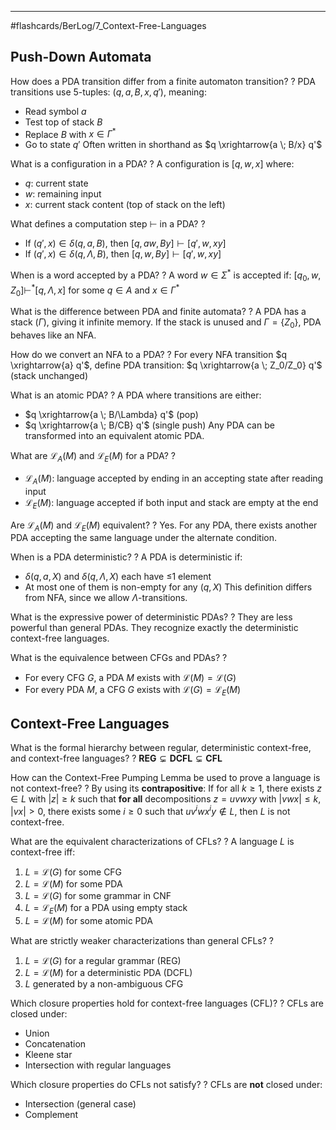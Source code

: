 ___
#flashcards/BerLog/7_Context-Free-Languages  

## Push-Down Automata

How does a PDA transition differ from a finite automaton transition?
?
PDA transitions use 5-tuples: $(q, a, B, x, q')$, meaning:
- Read symbol $a$
- Test top of stack $B$
- Replace $B$ with $x \in \Gamma^*$
- Go to state $q'$
Often written in shorthand as  $q \xrightarrow{a \; B/x} q'$
<!--SR:!2025-06-18,21,250-->

What is a configuration in a PDA?
?
A configuration is $[q, w, x]$ where:
- $q$: current state
- $w$: remaining input
- $x$: current stack content (top of stack on the left)
<!--SR:!2025-06-29,32,270-->

What defines a computation step $\vdash$ in a PDA?
?
- If $(q', x) \in \delta(q, a, B)$, then $[q, aw, By] \vdash [q', w, xy]$
- If $(q', x) \in \delta(q, \Lambda, B)$, then $[q, w, By] \vdash [q', w, xy]$
<!--SR:!2025-06-24,15,229-->

When is a word accepted by a PDA?
?
A word $w \in \Sigma^*$ is accepted if:
$[q_0, w, Z_0] \vdash^* [q, \Lambda, x]$ for some $q \in A$ and $x \in \Gamma^*$
<!--SR:!2025-06-17,20,250-->

What is the difference between PDA and finite automata?
?
A PDA has a stack ($\Gamma$), giving it infinite memory. If the stack is unused and $\Gamma = \{Z_0\}$, PDA behaves like an NFA.
<!--SR:!2025-06-30,33,289-->

How do we convert an NFA to a PDA?
?
For every NFA transition $q \xrightarrow{a} q'$, define PDA transition:
$q \xrightarrow{a \; Z_0/Z_0} q'$ (stack unchanged)
<!--SR:!2025-06-29,32,289-->

What is an atomic PDA?
?
A PDA where transitions are either:
- $q \xrightarrow{a \; B/\Lambda} q'$ (pop)
- $q \xrightarrow{a \; B/CB} q'$ (single push)
Any PDA can be transformed into an equivalent atomic PDA.
<!--SR:!2025-06-25,16,230-->

What are $\mathcal{L}_A(M)$ and $\mathcal{L}_E(M)$ for a PDA?
?
- $\mathcal{L}_A(M)$: language accepted by ending in an accepting state after reading input
- $\mathcal{L}_E(M)$: language accepted if both input and stack are empty at the end
<!--SR:!2025-07-05,26,270-->

Are $\mathcal{L}_A(M)$ and $\mathcal{L}_E(M)$ equivalent?
?
Yes. For any PDA, there exists another PDA accepting the same language under the alternate condition.
<!--SR:!2025-06-28,32,289-->

When is a PDA deterministic?
?
A PDA is deterministic if:
- $\delta(q, a, X)$ and $\delta(q, \Lambda, X)$ each have ≤1 element
- At most one of them is non-empty for any $(q, X)$
This definition differs from NFA, since we allow $\Lambda$-transitions.
<!--SR:!2025-07-08,29,249-->

What is the expressive power of deterministic PDAs?
?
They are less powerful than general PDAs. They recognize exactly the deterministic context-free languages.
<!--SR:!2025-06-21,24,250-->

What is the equivalence between CFGs and PDAs?
?
- For every CFG $G$, a PDA $M$ exists with $\mathcal{L}(M) = \mathcal{L}(G)$
- For every PDA $M$, a CFG $G$ exists with $\mathcal{L}(G) = \mathcal{L}_E(M)$
<!--SR:!2025-06-22,9,230-->

## Context-Free Languages

What is the formal hierarchy between regular, deterministic context-free, and context-free languages?
?
$\textbf{REG} \subsetneq \textbf{DCFL} \subsetneq \textbf{CFL}$
<!--SR:!2025-06-29,20,250-->

How can the Context-Free Pumping Lemma be used to prove a language is not context-free?
?
By using its **contrapositive**:
If for all $k \geq 1$, there exists $z \in L$ with $|z| \geq k$ such that **for all** decompositions $z = uvwxy$ with $|vwx| \leq k$, $|vx| > 0$, there exists some $i \geq 0$ such that $uv^iwx^iy \notin L$, then $L$ is not context-free.
<!--SR:!2025-06-15,4,210-->

What are the equivalent characterizations of CFLs?
?
A language $L$ is context-free iff:
1. $L = \mathcal{L}(G)$ for some CFG
2. $L = \mathcal{L}(M)$ for some PDA
3. $L = \mathcal{L}(G)$ for some grammar in CNF
4. $L = \mathcal{L}_E(M)$ for a PDA using empty stack
5. $L = \mathcal{L}(M)$ for some atomic PDA
<!--SR:!2025-06-24,27,270-->

What are strictly weaker characterizations than general CFLs?
?
1. $L = \mathcal{L}(G)$ for a regular grammar (REG)
2. $L = \mathcal{L}(M)$ for a deterministic PDA (DCFL)
3. $L$ generated by a non-ambiguous CFG
<!--SR:!2025-06-21,12,249-->

Which closure properties hold for context-free languages (CFL)?
?
CFLs are closed under:
- Union
- Concatenation
- Kleene star
- Intersection with regular languages
<!--SR:!2025-06-23,14,210-->

Which closure properties do CFLs not satisfy?
?
CFLs are **not** closed under:
- Intersection (general case)
- Complement
<!--SR:!2025-07-02,35,289-->
